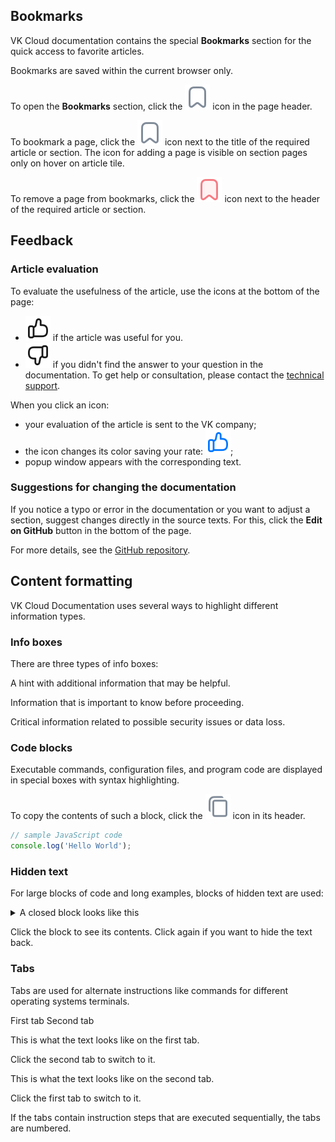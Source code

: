 ## Bookmarks

VK Cloud documentation contains the special **Bookmarks** section for the quick access to favorite articles.

<info>Bookmarks are saved within the current browser only.</info>

To open the **Bookmarks** section, click the ![ ](../assets/bookmark-icon.svg "inline") icon in the page header.

To bookmark a page, click the ![ ](../assets/bookmark-icon.svg "inline") icon next to the title of the required article or section. The icon for adding a page is visible on section pages only on hover on article tile.

To remove a page from bookmarks, click the  ![ ](../assets/active-bookmark-icon.svg "inline") icon next to the header of the required article or section.

## Feedback

### Article evaluation

To evaluate the usefulness of the article, use the icons at the bottom of the page:

* ![ ](../assets/like-icon.svg "inline") if the article was useful for you.
* ![ ](../assets/dislike-icon.svg "inline") if you didn't find the answer to your question in the documentation. To get help or consultation, please contact the [technical support](/ru/contacts).

When you click an icon:

* your evaluation of the article is sent to the VK company;
* the icon changes its color saving your rate: ![ ](../assets/color-like-icon.svg "inline");
*  popup window appears with the corresponding text.

### Suggestions for changing the documentation

If you notice a typo or error in the documentation or you want to adjust a section, suggest changes directly in the 
source texts. For this, click the **Edit on GitHub** button in the bottom of the page.

For more details, see the [GitHub repository](https://github.com/vk-cs/docs-public/blob/master/README.md).

## Content formatting

VK Cloud Documentation uses several ways to highlight different information types.

### Info boxes

There are three types of info boxes:

<info>A hint with additional information that may be helpful.</info>

<warn>Information that is important to know before proceeding.</warn>

<err>Critical information related to possible security issues or data loss.</err>

### Code blocks

Executable commands, configuration files, and program code are displayed in special boxes with syntax highlighting.

To copy the contents of such a block, click the ![ ](../assets/copy-icon.svg "inline") icon in its header.

```javascript
// sample JavaScript code
console.log('Hello World');
```

### Hidden text

For large blocks of code and long examples, blocks of hidden text are used:

<details>
<summary>A closed block looks like this</summary>
An example of hidden text.
</details>

Click the block to see its contents. Click again if you want to hide the text back.

### Tabs

Tabs are used for alternate instructions like commands for different operating systems terminals.

<tabs>
<tablist>
<tab>First tab</tab>
<tab>Second tab</tab>
</tablist>
<tabpanel>

This is what the text looks like on the first tab.

Click the second tab to switch to it.

</tabpanel>
<tabpanel>

This is what the text looks like on the second tab.

Click the first tab to switch to it.

</tabpanel>
</tabs>

If the tabs contain instruction steps that are executed sequentially, the tabs are numbered.
